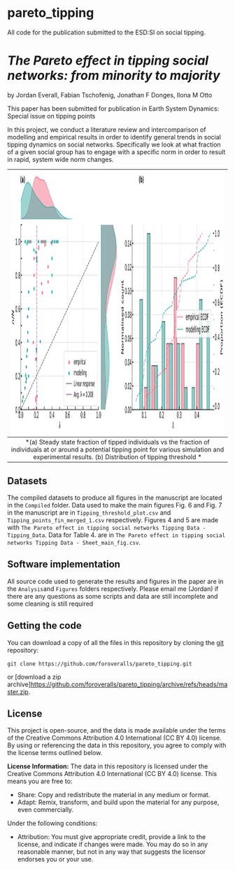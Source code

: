 # pareto_tipping
All code for the publication submitted to the ESD:SI on social tipping. 

# *The Pareto effect in tipping social networks: from minority to majority*

by
Jordan Everall,
Fabian Tschofenig,
Jonathan F Donges,
Ilona M Otto


This paper has been submitted for publication in Earth System Dynamics: Special issue on tipping points 

In this project, we conduct a literature review and intercomparison of modelling and empirical results in order to identify general trends in social tipping dynamics on social networks.
Specifically we look at what fraction of a given social group has to engage with a specific norm in order to result in rapid, system wide norm changes.

|<img src="Figures/combined_plots.svg" alt="Image Description" width="600px" height="600px" />|
|:--:| 
| *(a) Steady state fraction of tipped individuals vs the fraction of individuals at or around a potential tipping point for various simulation and experimental results. (b) Distribution of tipping threshold * |

## Datasets 
The compiled datasets to produce all figures in the manuscript are located in the `Compiled` folder.
Data used to make the main figures Fig. 6 and Fig. 7 in the manuscript are in `Tipping_threshold_plot.csv` and `Tipping_points_fin_merged_1.csv` respectively. 
Figures 4 and 5 are made with `The Pareto effect in tipping social networks Tipping Data - Tipping_Data`. Data for Table 4. are in `The Pareto effect in tipping social networks Tipping Data - Sheet_main_fig.csv`.

## Software implementation

All source code used to generate the results and figures in the paper are in
the `Analysis`and `Figures` folders respectively.  Please email me (Jordan) if there are any questions as some scripts and data are still incomplete and some cleaning is still required

## Getting the code

You can download a copy of all the files in this repository by cloning the
[git](https://git-scm.com/) repository:

    git clone https://github.com/foroveralls/pareto_tipping.git

or [download a zip archive]https://github.com/foroveralls/pareto_tipping/archive/refs/heads/master.zip.

## License
This project is open-source, and the data is made available under the terms of the Creative Commons Attribution 4.0 International (CC BY 4.0) license. By using or referencing the data in this repository, you agree to comply with the license terms outlined below.

**License Information:**
The data in this repository is licensed under the Creative Commons Attribution 4.0 International (CC BY 4.0) license. This means you are free to:

- Share: Copy and redistribute the material in any medium or format.
- Adapt: Remix, transform, and build upon the material for any purpose, even commercially.

Under the following conditions:

- Attribution: You must give appropriate credit, provide a link to the license, and indicate if changes were made. You may do so in any reasonable manner, but not in any way that suggests the licensor endorses you or your use.

